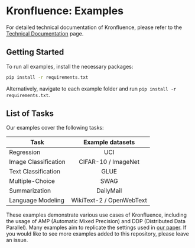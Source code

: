# Kronfluence: Examples

For detailed technical documentation of Kronfluence, please refer to the [Technical Documentation](https://github.com/pomonam/kronfluence/blob/main/DOCUMENTATION.md) page.

## Getting Started

To run all examples, install the necessary packages:

```bash
pip install -r requirements.txt
```

Alternatively, navigate to each example folder and run `pip install -r requirements.txt`.

## List of Tasks

Our examples cover the following tasks:

<div align="center">

| Task                 |    Example datasets	     |
|----------------------|:------------------------:|
| Regression           |           UCI            |
| Image Classification |   CIFAR-10 / ImageNet    |
| Text Classification  |           GLUE           |
| Multiple-Choice      |           SWAG           |
| Summarization        |        DailyMail         |
| Language Modeling    | WikiText-2 / OpenWebText |

</div>

These examples demonstrate various use cases of Kronfluence, including the usage of AMP (Automatic Mixed Precision) and DDP (Distributed Data Parallel). 
Many examples aim to replicate the settings used in [our paper](https://arxiv.org/abs/2405.12186). If you would like to see more examples added to this repository, please leave an issue.